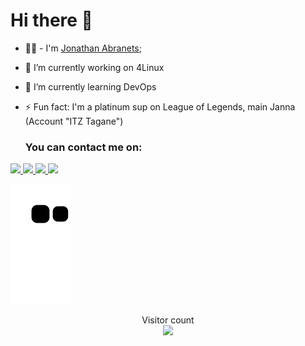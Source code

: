 # Hi there 👋

- 👩‍💻 -  I'm [Jonathan Abranets](https://www.linkedin.com/in/jonathan-abrantes-07614a48/);
- 🔭 I’m currently working on 4Linux
- 🌱 I’m currently learning DevOps
- ⚡ Fun fact: I'm a platinum sup on League of Legends, main Janna (Account "ITZ Tagane")
  
  ### You can contact me on: 
 
<div> 
  
  <a href="https://discord.gg/drZA72VW" target="_blank">
    <img src="https://img.shields.io/badge/Discord-7289DA?style=for-the-badge&logo=discord&logoColor=white" target="_blank">
  </a>
  
  <a href="mailto:jonathan.abrantesc@gmail.com">
    <img src="https://img.shields.io/badge/-Gmail-%23333?style=for-the-badge&logo=gmail&logoColor=white" target="_blank">
  </a>
  
  <a href="https://www.linkedin.com/in/jonathan-abrantes-07614a48/" target="_blank">
    <img src="https://img.shields.io/badge/-LinkedIn-%230077B5?style=for-the-badge&logo=linkedin&logoColor=white" target="_blank">
  </a> 
  
   <a href="https://wa.me/5561983611616" target="_blank">
   <img src="https://img.shields.io/badge/WhatsApp-25D366?style=for-the-badge&logo=whatsapp&logoColor=white" target="_blank">
  </a> 
 
  ![Snake animation](https://github.com/paulopelaez/paulopelaez/blob/output/github-grid-snake.svg)
  
  <p align="center"> 
  Visitor count<br>
  <img src="https://profile-counter.glitch.me/jonathanabrantes/count.svg" />
  
</p>
  
  </div>

